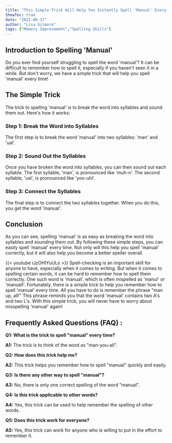 ```yaml
---
title: "This Simple Trick Will Help You Instantly Spell 'Manual' Every Time!"
ShowToc: true 
date: "2022-06-17"
author: "Lisa Gilmore" 
tags: ["Memory Improvement","Spelling Skills"]
---
```

## Introduction to Spelling 'Manual'

Do you ever find yourself struggling to spell the word 'manual'? It can be difficult to remember how to spell it, especially if you haven't seen it in a while. But don't worry, we have a simple trick that will help you spell 'manual' every time! 

## The Simple Trick

The trick to spelling 'manual' is to break the word into syllables and sound them out. Here's how it works: 

### Step 1: Break the Word into Syllables

The first step is to break the word 'manual' into two syllables: 'man' and 'ual'. 

### Step 2: Sound Out the Syllables

Once you have broken the word into syllables, you can then sound out each syllable. The first syllable, 'man', is pronounced like 'muh-n'. The second syllable, 'ual', is pronounced like 'yoo-uhl'. 

### Step 3: Connect the Syllables

The final step is to connect the two syllables together. When you do this, you get the word 'manual'. 

## Conclusion

As you can see, spelling 'manual' is as easy as breaking the word into syllables and sounding them out. By following these simple steps, you can easily spell 'manual' every time. Not only will this help you spell 'manual' correctly, but it will also help you become a better speller overall.

{{< youtube iJzOHlYuULo >}} 
Spell-checking is an important skill for anyone to have, especially when it comes to writing. But when it comes to spelling certain words, it can be hard to remember how to spell them correctly. One such word is 'manual', which is often mispelled as 'manul' or 'manuell'. Fortunately, there is a simple trick to help you remember how to spell 'manual' every time. All you have to do is remember the phrase "man up, all!" This phrase reminds you that the word 'manual' contains two A's and two L's. With this simple trick, you will never have to worry about misspelling 'manual' again!

## Frequently Asked Questions (FAQ) :
**Q1: What is the trick to spell "manual" every time?**

**A1:** The trick is to think of the word as "man-you-all".

**Q2: How does this trick help me?**

**A2:** This trick helps you remember how to spell "manual" quickly and easily.

**Q3: Is there any other way to spell "manual"?**

**A3:** No, there is only one correct spelling of the word "manual".

**Q4: Is this trick applicable to other words?**

**A4:** Yes, this trick can be used to help remember the spelling of other words.

**Q5: Does this trick work for everyone?**

**A5:** Yes, this trick can work for anyone who is willing to put in the effort to remember it.





